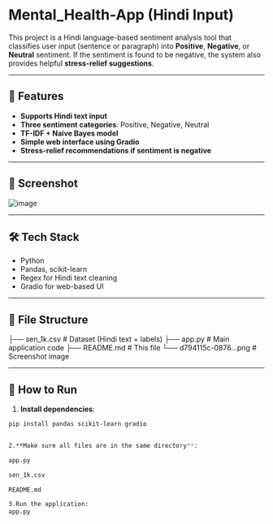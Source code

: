 # Mental_Health-App (Hindi Input)

This project is a Hindi language-based sentiment analysis tool that classifies user input (sentence or paragraph) into **Positive**, **Negative**, or **Neutral** sentiment. If the sentiment is found to be negative, the system also provides helpful **stress-relief suggestions**.

---

## 🧠 Features

- **Supports Hindi text input**
- **Three sentiment categories**: Positive, Negative, Neutral
- **TF-IDF + Naive Bayes model**
- **Simple web interface using Gradio**
- **Stress-relief recommendations if sentiment is negative**

---

## 📸 Screenshot

![image](https://github.com/user-attachments/assets/919df53a-725e-41b7-b3f6-db60d38c2a1b)


---

## 🛠️ Tech Stack

- Python
- Pandas, scikit-learn
- Regex for Hindi text cleaning
- Gradio for web-based UI

---

## 📂 File Structure
├── sen_1k.csv # Dataset (Hindi text + labels) ├── app.py # Main application code ├── README.md # This file └── d794115c-0876...png # Screenshot image


---

## 🚀 How to Run

1. **Install dependencies**:
```bash
pip install pandas scikit-learn gradio


2.**Make sure all files are in the same directory**:

app.py

sen_1k.csv

README.md

3.Run the application:
app.py

